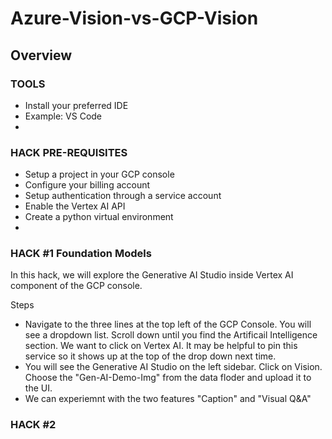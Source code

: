 # Azure-Vision-vs-GCP-Vision

## Overview

### TOOLS
- Install your preferred IDE
-    Example: VS Code
- 
### HACK PRE-REQUISITES 

- Setup a project in your GCP console
- Configure your billing account
- Setup authentication through a service account 
- Enable the Vertex AI API
- Create a python virtual environment 
- 
### HACK #1 Foundation Models

In this hack, we will explore the Generative AI Studio inside Vertex AI component of the GCP console. 

Steps 
* Navigate to the three lines at the top left of the GCP Console. You will see a dropdown list. Scroll down until you find the Artificail Intelligence section. We want to click on Vertex AI. It may be helpful to pin this service so it shows up at the top of the drop down next time. 
* You will see the Generative AI Studio on the left sidebar. Click on Vision. Choose the "Gen-AI-Demo-Img" from the data floder and upload it to the UI.
* We can experiemnt with the two features "Caption" and "Visual Q&A"


### HACK #2 
